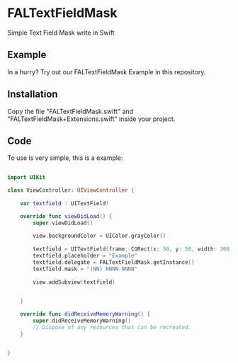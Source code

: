 # FALTextFieldMask
Simple Text Field Mask write in Swift

## Example

  In a hurry? Try out our FALTextFieldMask Example in this repository.

## Installation

 Copy the file "FALTextFieldMask.swift" and "FALTextFieldMask+Extensions.swift" inside your project.
 
## Code
 
 To use is very simple, this is a example:
 
```swift
    
import UIKit

class ViewController: UIViewController {
    
    var textfield : UITextField!

    override func viewDidLoad() {
        super.viewDidLoad()
        
        view.backgroundColor = UIColor.grayColor()
    
        textfield = UITextField(frame: CGRect(x: 50, y: 50, width: 300, height: 50))
        textfield.placeholder = "Example"
        textfield.delegate = FALTextFieldMask.getInstance()
        textfield.mask = "(NN) NNNN-NNNN"
        
        view.addSubview(textfield)

        
    }

    override func didReceiveMemoryWarning() {
        super.didReceiveMemoryWarning()
        // Dispose of any resources that can be recreated.
    }


}

```
    
    


 
 

